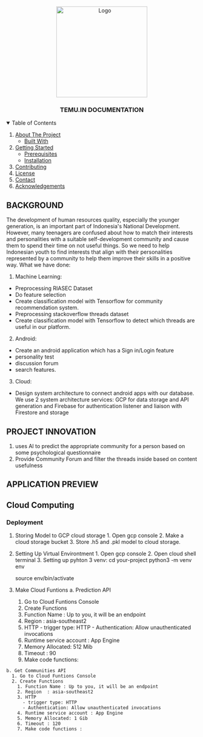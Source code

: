 <!-- PROJECT LOGO -->
<br />
<p align="center">
  <a href="https://github.com/AjiSiwi/arunika-temuin/images/">
    <img src="https://github.com/AjiSiwi/arunika-temuin/images/logo.png" alt="Logo" width="240" height="240">
  </a>

  <h3 align="center">TEMU.IN DOCUMENTATION</h3>

</p>



<!-- TABLE OF CONTENTS -->
<details open="open">
  <summary>Table of Contents</summary>
  <ol>
    <li>
      <a href="#Background">About The Project</a>
      <ul>
        <li><a href="#Project Innovation">Built With</a></li>
      </ul>
    </li>
    <li>
      <a href="#getting-started">Getting Started</a>
      <ul>
        <li><a href="#prerequisites">Prerequisites</a></li>
        <li><a href="#installation">Installation</a></li>
      </ul>
    </li>
    <li><a href="#contributing">Contributing</a></li>
    <li><a href="#license">License</a></li>
    <li><a href="#contact">Contact</a></li>
    <li><a href="#acknowledgements">Acknowledgements</a></li>
  </ol>
</details>



<!-- ABOUT THE PROJECT -->
## BACKGROUND

The development of human resources quality, especially the younger generation, is an important part of Indonesia's National Development. However, many teenagers are confused about how to match their interests and personalities with a suitable self-development community and cause them to spend their time on not useful things. So we need to help Indonesian youth to find interests that align with their personalities represented by a community to help them improve their skills in a positive way. What we have done:
1.  Machine Learning: 
- Preprocessing RIASEC Dataset
- Do feature selection
- Create classification model with Tensorflow for community recommendation system. 
- Preprocessing stackoverflow threads dataset
- Create classification model with Tensorflow to detect which threads are useful in our platform. 
2.  Android:
- Create an android application which has a Sign in/Login feature
- personality test
- discussion forum
- search features.
3. Cloud: 
- Design system architecture to connect android apps with our database. We use 2 system architecture services: GCP for data storage and API generation and Firebase for authentication listener and liaison with Firestore and storage


## PROJECT INNOVATION

1. uses AI to predict the appropriate community for a person based on some psychological questionnaire
2. Provide Community Forum and filter the threads inside based on content usefulness

## APPLICATION PREVIEW

## Cloud Computing

### Deployment
  1. Storing Model to GCP cloud storage
    1. Open gcp console
    2. Make a cloud storage bucket
    3. Store .h5 and .pkl model to cloud storage.

  2. Setting Up Virtual Environtment
    1. Open gcp console
    2. Open cloud shell terminal
    3. Setting up pyhton 3 venv:
      cd your-project
      python3 -m venv env

		source env/bin/activate

  3. Make Cloud Funtions
    a. Prediction API
      1. Go to Cloud Funtions Console
      2. Create Functions
        1. Function Name : Up to you, it will be an endpoint
        2. Region  : asia-southeast2
        3. HTTP
          - trigger type: HTTP
          - Authentication: Allow unauthenticated invocations
        4. Runtime service account : App Engine
        5. Memory Allocated: 512 Mib
        6. Timeout : 90
        7. Make code functions: 

    b. Get Communities API
      1. Go to Cloud Funtions Console
      2. Create Functions
        1. Function Name : Up to you, it will be an endpoint
        2. Region  : asia-southeast2
        3. HTTP
          - trigger type: HTTP
          - Authentication: Allow unauthenticated invocations
        4. Runtime service account : App Engine
        5. Memory Allocated: 1 Gib
        6. Timeout : 120
        7. Make code functions : 






